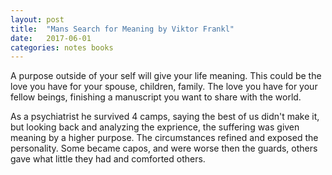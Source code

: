 ```yaml
---
layout: post
title:  "Mans Search for Meaning by Viktor Frankl"
date:   2017-06-01
categories: notes books
---
```




A purpose outside of your self will give your life meaning. This could be the love you have for your spouse, children, family. The love you have for your fellow beings, finishing a manuscript you want to share with the world.

As a psychiatrist he survived 4 camps, saying the best of us didn't make it, but looking back and analyzing the exprience, the suffering was given meaning by a higher purpose. The circumstances refined and exposed the personality.  Some became capos, and were worse then the guards, others gave what little they had and comforted others. 

